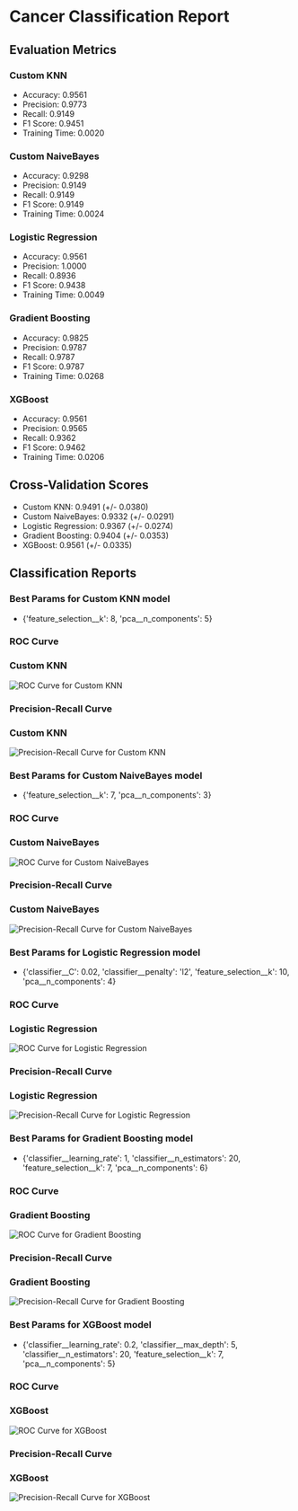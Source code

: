 # Cancer Classification Report

## Evaluation Metrics

### Custom KNN

- Accuracy: 0.9561
- Precision: 0.9773
- Recall: 0.9149
- F1 Score: 0.9451
- Training Time: 0.0020

### Custom NaiveBayes

- Accuracy: 0.9298
- Precision: 0.9149
- Recall: 0.9149
- F1 Score: 0.9149
- Training Time: 0.0024

### Logistic Regression

- Accuracy: 0.9561
- Precision: 1.0000
- Recall: 0.8936
- F1 Score: 0.9438
- Training Time: 0.0049

### Gradient Boosting

- Accuracy: 0.9825
- Precision: 0.9787
- Recall: 0.9787
- F1 Score: 0.9787
- Training Time: 0.0268

### XGBoost

- Accuracy: 0.9561
- Precision: 0.9565
- Recall: 0.9362
- F1 Score: 0.9462
- Training Time: 0.0206

## Cross-Validation Scores

- Custom KNN: 0.9491 (+/- 0.0380)
- Custom NaiveBayes: 0.9332 (+/- 0.0291)
- Logistic Regression: 0.9367 (+/- 0.0274)
- Gradient Boosting: 0.9404 (+/- 0.0353)
- XGBoost: 0.9561 (+/- 0.0335)

## Classification Reports

### Best Params for Custom KNN model

- {'feature_selection__k': 8, 'pca__n_components': 5}

### ROC Curve

### Custom KNN

![ROC Curve for Custom KNN](./figures/roc_curve_Custom_KNN.png)

### Precision-Recall Curve

### Custom KNN

![Precision-Recall Curve for Custom KNN](./figures/precision_recall_curve_Custom_KNN.png)

### Best Params for Custom NaiveBayes model

- {'feature_selection__k': 7, 'pca__n_components': 3}

### ROC Curve

### Custom NaiveBayes

![ROC Curve for Custom NaiveBayes](./figures/roc_curve_Custom_NaiveBayes.png)

### Precision-Recall Curve

### Custom NaiveBayes

![Precision-Recall Curve for Custom NaiveBayes](./figures/precision_recall_curve_Custom_NaiveBayes.png)

### Best Params for Logistic Regression model

- {'classifier__C': 0.02, 'classifier__penalty': 'l2', 'feature_selection__k': 10, 'pca__n_components': 4}

### ROC Curve

### Logistic Regression

![ROC Curve for Logistic Regression](./figures/roc_curve_Logistic_Regression.png)

### Precision-Recall Curve

### Logistic Regression

![Precision-Recall Curve for Logistic Regression](./figures/precision_recall_curve_Logistic_Regression.png)

### Best Params for Gradient Boosting model

- {'classifier__learning_rate': 1, 'classifier__n_estimators': 20, 'feature_selection__k': 7, 'pca__n_components': 6}

### ROC Curve

### Gradient Boosting

![ROC Curve for Gradient Boosting](./figures/roc_curve_Gradient_Boosting.png)

### Precision-Recall Curve

### Gradient Boosting

![Precision-Recall Curve for Gradient Boosting](./figures/precision_recall_curve_Gradient_Boosting.png)

### Best Params for XGBoost model

- {'classifier__learning_rate': 0.2, 'classifier__max_depth': 5, 'classifier__n_estimators': 20, 'feature_selection__k': 7, 'pca__n_components': 5}

### ROC Curve

### XGBoost

![ROC Curve for XGBoost](./figures/roc_curve_XGBoost.png)

### Precision-Recall Curve

### XGBoost

![Precision-Recall Curve for XGBoost](./figures/precision_recall_curve_XGBoost.png)

